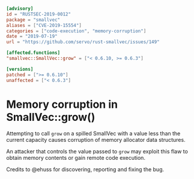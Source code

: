```toml
[advisory]
id = "RUSTSEC-2019-0012"
package = "smallvec"
aliases = ["CVE-2019-15554"]
categories = ["code-execution", "memory-corruption"]
date = "2019-07-19"
url = "https://github.com/servo/rust-smallvec/issues/149"

[affected.functions]
"smallvec::SmallVec::grow" = ["< 0.6.10, >= 0.6.3"]

[versions]
patched = [">= 0.6.10"]
unaffected = ["< 0.6.3"]
```

# Memory corruption in SmallVec::grow()

Attempting to call `grow` on a spilled SmallVec with a value less than the current capacity causes corruption of memory allocator data structures.

An attacker that controls the value passed to `grow` may exploit this flaw to obtain memory contents or gain remote code execution.

Credits to @ehuss for discovering, reporting and fixing the bug.
